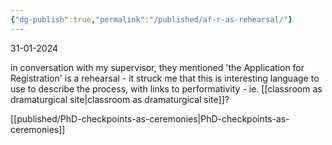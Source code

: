 ```yaml
---
{"dg-publish":true,"permalink":"/published/af-r-as-rehearsal/"}
---
```


31-01-2024 

in conversation with my supervisor, they mentioned 'the Application for Registration' is a rehearsal - it struck me that this is interesting language to use to describe the process, with links to performativity  - ie. [[classroom as dramaturgical site\|classroom as dramaturgical site]]?

[[published/PhD-checkpoints-as-ceremonies\|PhD-checkpoints-as-ceremonies]]